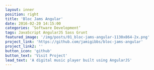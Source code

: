 ```yaml
---
layout: inner
position: right
title: 'Bloc Jams Angular'
date: 2016-02-20 14:15:00
categories: ’Software Development‘
tags: JavaScript AngularJS Sass Grunt
featured_image: '/img/posts/01_bloc-jams-angular-1130x864-2x.png'
project_link: 'https://github.com/jamigibbs/bloc-jams-angular'
project_link2: ''
button_icon: 'github'
button_text: 'Visit Project'
lead_text: 'A digital music player built using AngularJS'
---
```

